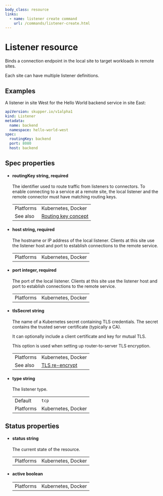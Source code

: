 ```yaml
---
body_class: resource
links:
  - name: listener create command
    url: /commands/listener-create.html
---
```


# Listener resource

<section>

Binds a connection endpoint in the local site to target
workloads in remote sites.

Each site can have multiple listener definitions.

</section>

<section>

## Examples

A listener in site West for the Hello World backend service
in site East:

~~~ yaml
apiVersion: skupper.io/v1alpha1
kind: Listener
metadata:
  name: backend
  namespace: hello-world-west
spec:
  routingKey: backend
  port: 8080
  host: backend
~~~

</section>

<section>

## Spec properties

- <h4 id="routingkey">routingKey <span class="property-info">string, required</span></h4>

  The identifier used to route traffic from listeners to
  connectors.  To enable connecting to a service at a
  remote site, the local listener and the remote connector
  must have matching routing keys.

  | | |
  |-|-|
  | Platforms | Kubernetes, Docker |
  | See also | [Routing key concept]({{site_prefix}}/concepts/routing-key.html) |
  

- <h4 id="host">host <span class="property-info">string, required</span></h4>

  The hostname or IP address of the local listener.  Clients
  at this site use the listener host and port to
  establish connections to the remote service.

  | | |
  |-|-|
  | Platforms | Kubernetes, Docker |
  

- <h4 id="port">port <span class="property-info">integer, required</span></h4>

  The port of the local listener.  Clients at this site use
  the listener host and port to establish connections to
  the remote service.

  | | |
  |-|-|
  | Platforms | Kubernetes, Docker |
  

- <h4 id="tlssecret">tlsSecret <span class="property-info">string</span></h4>

  The name of a Kubernetes secret containing TLS
  credentials.  The secret contains the trusted server
  certificate (typically a CA).
  
  It can optionally include a client certificate and key for
  mutual TLS.
  
  This option is used when setting up router-to-server TLS
  encryption.

  | | |
  |-|-|
  | Platforms | Kubernetes, Docker |
  | See also | [TLS re-encrypt]({{site_prefix}}) |
  

- <h4 id="type">type <span class="property-info">string</span></h4>

  The listener type.

  | | |
  |-|-|
  | Default | `tcp` |
  | Platforms | Kubernetes, Docker |
  

</section>

<section>

## Status properties

- <h4 id="status">status <span class="property-info">string</span></h4>

  The current state of the resource.

  | | |
  |-|-|
  | Platforms | Kubernetes, Docker |
  

- <h4 id="active">active <span class="property-info">boolean</span></h4>

  | | |
  |-|-|
  | Platforms | Kubernetes, Docker |
  

</section>
